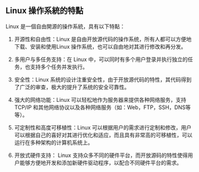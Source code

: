 ## Linux 操作系統的特點

Linux 是一個自由開源的操作系統，具有以下特點：

1. 开源性和自由性：Linux 是自由开放源代码的操作系统，所有人都可以方便地下载、安装和使用Linux 操作系统，也可以自由地对其进行修改和再分发。

2. 多用户与多任务支持：在 Linux 中，可以同时有多个用户登录并执行独立的任务，也支持多个任务并发执行。

3. 安全性：Linux 系统的设计注重安全性，由于开放源代码的特性，其代码得到了广泛的审查，极大的提升了系统的安全可靠性。

4. 强大的网络功能：Linux 可以轻松地作为服务器来提供各种网络服务，支持 TCP/IP 和其他网络协议以及各种网络服务（如：Web，FTP，SSH，DNS等等）。

5. 可定制性和高度可移植性：Linux 可以根据用户的需求进行定制和修改，用户可以根据自己的喜好对其进行优化和适应，而且具有非常高的可移植性，可以运行在多种架构的计算机系统上。

6. 开放式硬件支持： Linux 支持众多不同的硬件平台，而开放源码的特性使得用户能够方便地开发和添加新硬件驱动程序，以配合不同硬件平台的需求。